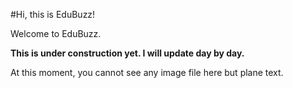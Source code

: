 #Hi, this is EduBuzz!

Welcome to EduBuzz.

**This is under construction yet. I will update day by day.**

At this moment, you cannot see any image file here but plane text.